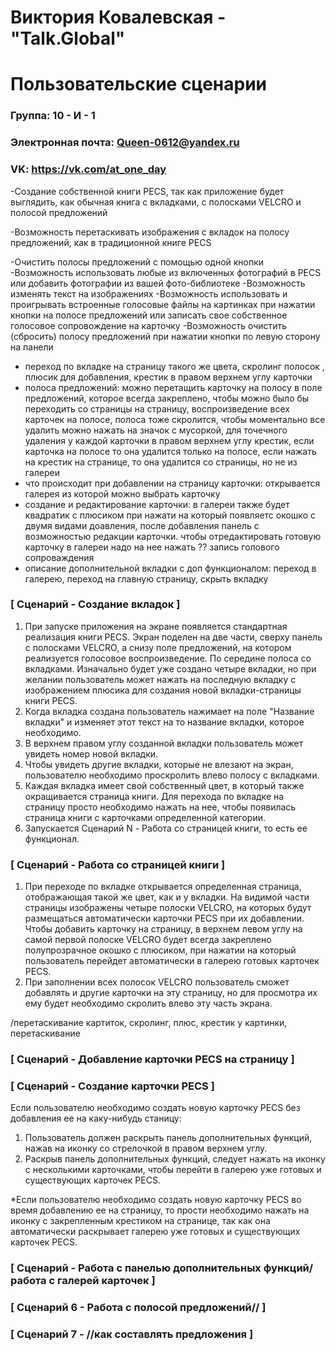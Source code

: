 # Виктория Ковалевская - "Talk.Global"
# Пользовательские сценарии

### Группа: 10 - И - 1
### Электронная почта: Queen-0612@yandex.ru
### VK: https://vk.com/at_one_day
-Создание собственной книги PECS, так как приложение будет выглядить, как обычная книга с вкладками, с полосками VELCRO и полосой предложений

-Возможность перетаскивать изображения с вкладок на полосу предложений, как в традиционной книге PECS

-Очистить полосы предложений с помощью одной кнопки
-Возможность использовать любые из включенных фотографий в PECS или добавить фотографии из вашей фото-библиотеке
-Возможность изменять текст на изображениях
-Возможность использовать и проигрывать встроенные голосовые файлы на картинках при нажатии кнопки на полосе предложений или записать свое собственное голосовое сопровождение на карточку
-Возможность очистить (сбросить) полосу предложений при нажатии кнопки по левую сторону на панели

* переход по вкладке на страницу такого же цвета, скролинг полосок , плюсик для добавления, крестик в правом верхнем углу карточки
* полоса предложений: можно перетащить карточку на полосу в поле предложений, которое всегда закреплено, чтобы можно было бы переходить со страницы на страницу, воспроизведение всех карточек на полосе, полоса тоже скролится, чтобы моментально все удалить можно нажать на значок с мусоркой, для точечного удаления у каждой карточки в правом верхнем углу крестик, если карточка на полосе то она удалится только на полосе, если нажать на крестик на странице, то она удалится со страницы, но не из галереи
* что происходит при добавлении на страницу карточки: открывается галерея из которой можно выбрать карточку
* создание и редактирование карточки: в галереи также будет квадратик с плюсиком при нажати на который появляетс окошко с двумя видами доавления, после добавления панель с возможностью редакции карточки. чтобы отредактировать готовую карточку в галереи надо на нее нажать ?? запись голового сопроваждения 
* описание дополнительной вкладки с доп функционалом: переход в галерею, переход на главную страницу, скрыть вкладку

### [ Сценарий  - Создание вкладок ]
1. При запуске приложения на экране появляется стандартная реализация книги PECS. Экран поделен на две части, сверху панель с полосками VELCRO, а снизу поле предложений, на котором реализуется голосовое воспроизведение. По середине полоса со вкладками. Изначально будет уже создано четыре вкладки, но при желании пользователь может нажать на последную вкладку с изображением плюсика для создания новой вкладки-страницы книги PECS.
2. Когда вкладка создана пользователь нажимает на поле "Название вкладки" и изменяет этот текст на то название вкладки, которое необходимо.
3. В верхнем правом углу созданной вкладки пользователь может увидеть номер новой вкладки.
4. Чтобы увидеть другие вкладки, которые не влезают на экран, пользователю необходимо проскролить влево полосу с вкладками.
5. Каждая вкладка имеет свой собственный цвет, в который также окращивается страница книги. Для перехода по вкладке на страницу просто необходимо нажать на нее, чтобы появилась страница книги с карточками определенной категории. 
6. Запускается Сценарий N - Работа со страницей книги, то есть ее функционал.

### [ Сценарий  - Работа со страницей книги ]
1. При переходе по вкладке открывается определенная страница, отображающая такой же цвет, как и у вкладки. На видимой части страницы изображены четыре полоски VELCRO, на которых будут размещаться автоматически карточки PECS при их добавлении. Чтобы добавить карточку на страницу, в верхнем левом углу на самой первой полоске VELCRO будет всегда закреплено полупрозрачное окошко с плюсиком, при нажатии на который пользователь перейдет автоматически в галерею готовых карточек PECS.
2. При заполнении всех полосок VELCRO пользователь сможет добавлять и другие карточки на эту страницу, но для просмотра их ему будет необходимо скролить влево эту часть экрана.

/перетаскивание картиток, скролинг, плюс, крестик у картинки, перетаскивание 

### [ Сценарий  - Добавление карточки PECS на страницу ]



### [ Сценарий  - Создание карточки PECS ]

Если пользователю необходимо создать новую карточку PECS без добавления ее на каку-нибудь станицу:
1. Пользователь должен раскрыть панель дополнительных функций, нажав на иконку со стрелочкой в правом верхнем углу.
2. Раскрыв панель дополнительных функций, следует нажать на иконку с несколькими карточками, чтобы перейти в галерею уже готовых и существующих карточек PECS.


*Если пользователю необходимо создать новую карточку PECS во время добавлению ее на страницу, то прости необходимо нажать на иконку с закрепленным крестиком на странице, так как она автоматически раскрывает галерею уже готовых и существующих карточек PECS.
### [ Сценарий  - Работа с панелью дополнительных функций/работа с галерей карточек ]



### [ Сценарий 6 - Работа с полосой предложений// ]




### [ Сценарий 7 - //как составлять предложения  ]

